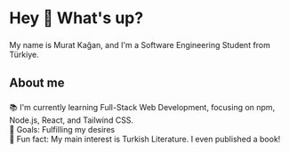 <h1 align="left">Hey 👋 What's up?</h1>

###

<p align="left">My name is Murat Kağan, and I'm a Software Engineering Student from Türkiye.</p>

###

<h2 align="left">About me</h2>

###

<p align="left">
  📚 I'm currently learning Full-Stack Web Development, focusing on npm, Node.js, React, and Tailwind CSS.<br>
  🎯 Goals: Fulfilling my desires<br>
  🎲 Fun fact: My main interest is Turkish Literature. I even published a book!
</p>
